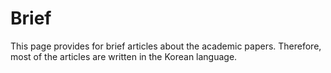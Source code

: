 Brief
======

This page provides for brief articles about the academic papers. Therefore, most of the articles are written in the Korean language. 

